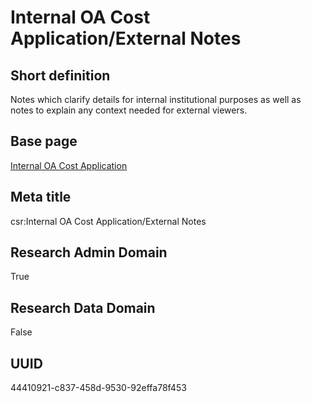 # Internal OA Cost Application/External Notes
## Short definition
Notes which clarify details for internal institutional purposes as well as notes to explain any context needed for external viewers.
## Base page
[Internal OA Cost Application](https://github.com/EuroCRIS/CASRAI-Dictionairies/blob/main/Objects/Internal%20OA%20Cost%20Application.md)
## Meta title
csr:Internal OA Cost Application/External Notes
## Research Admin Domain
True
## Research Data Domain
False
## UUID
44410921-c837-458d-9530-92effa78f453
